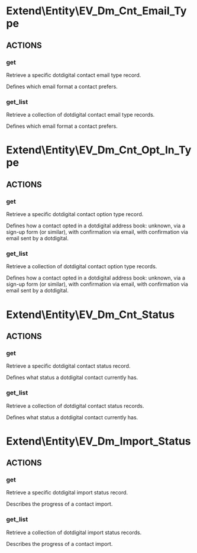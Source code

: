 # Extend\Entity\EV_Dm_Cnt_Email_Type

## ACTIONS

### get

Retrieve a specific dotdigital contact email type record.

Defines which email format a contact prefers.

### get_list

Retrieve a collection of dotdigital contact email type records.

Defines which email format a contact prefers.


# Extend\Entity\EV_Dm_Cnt_Opt_In_Type

## ACTIONS

### get

Retrieve a specific dotdigital contact option type record.

Defines how a contact opted in a dotdigital address book: unknown, via a sign-up form (or similar), with confirmation via email, with confirmation via email sent by a dotdigital.

### get_list

Retrieve a collection of dotdigital contact option type records.

Defines how a contact opted in a dotdigital address book: unknown, via a sign-up form (or similar), with confirmation via email, with confirmation via email sent by a dotdigital.


# Extend\Entity\EV_Dm_Cnt_Status

## ACTIONS

### get

Retrieve a specific dotdigital contact status record.

Defines what status a dotdigital contact currently has.

### get_list

Retrieve a collection of dotdigital contact status records.

Defines what status a dotdigital contact currently has.


# Extend\Entity\EV_Dm_Import_Status

## ACTIONS

### get

Retrieve a specific dotdigital import status record.

Describes the progress of a contact import.

### get_list

Retrieve a collection of dotdigital import status records.

Describes the progress of a contact import.
